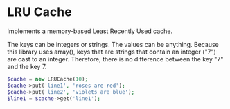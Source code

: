 LRU Cache
============
Implements a memory-based Least Recently Used cache.

The keys can be integers or strings. The values can be anything. Because this
library uses array(), keys that are strings that contain an integer ("7") are
cast to an integer. Therefore, there is no difference between the key "7" and the
key 7.

```php
$cache = new LRUCache(10);
$cache->put('line1', 'roses are red');
$cache->put('line2', 'violets are blue');
$line1 = $cache->get('line1');
```